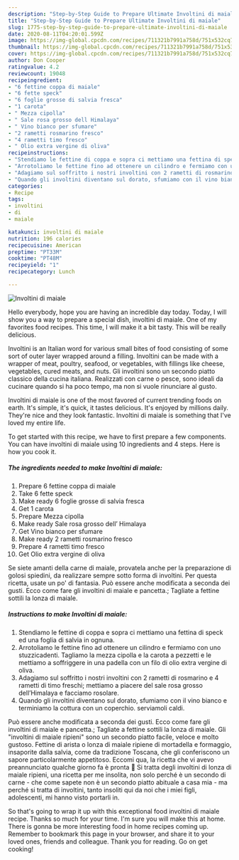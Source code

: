```yaml
---
description: "Step-by-Step Guide to Prepare Ultimate Involtini di maiale"
title: "Step-by-Step Guide to Prepare Ultimate Involtini di maiale"
slug: 1775-step-by-step-guide-to-prepare-ultimate-involtini-di-maiale
date: 2020-08-11T04:20:01.599Z
image: https://img-global.cpcdn.com/recipes/711321b7991a758d/751x532cq70/involtini-di-maiale-recipe-main-photo.jpg
thumbnail: https://img-global.cpcdn.com/recipes/711321b7991a758d/751x532cq70/involtini-di-maiale-recipe-main-photo.jpg
cover: https://img-global.cpcdn.com/recipes/711321b7991a758d/751x532cq70/involtini-di-maiale-recipe-main-photo.jpg
author: Don Cooper
ratingvalue: 4.2
reviewcount: 19048
recipeingredient:
- "6 fettine coppa di maiale"
- "6 fette speck"
- "6 foglie grosse di salvia fresca"
- "1 carota"
- " Mezza cipolla"
- " Sale rosa grosso dell Himalaya"
- " Vino bianco per sfumare"
- "2 rametti rosmarino fresco"
- "4 rametti timo fresco"
- " Olio extra vergine di oliva"
recipeinstructions:
- "Stendiamo le fettine di coppa e sopra ci mettiamo una fettina di speck ed una foglia di salvia in ognuna."
- "Arrotoliamo le fettine fino ad ottenere un cilindro e fermiamo con uno stuzzicadenti. Tagliamo la mezza cipolla e la carota a pezzetti e le mettiamo a soffriggere in una padella con un filo di olio extra vergine di oliva."
- "Adagiamo sul soffritto i nostri involtini con 2 rametti di rosmarino e 4 rametti di timo freschi; mettiamo a piacere del sale rosa grosso dell’Himalaya e facciamo rosolare."
- "Quando gli involtini diventano sul dorato, sfumiamo con il vino bianco e terminiamo la cottura con un coperchio. serviamoli caldi."
categories:
- Recipe
tags:
- involtini
- di
- maiale

katakunci: involtini di maiale 
nutrition: 196 calories
recipecuisine: American
preptime: "PT33M"
cooktime: "PT48M"
recipeyield: "1"
recipecategory: Lunch

---
```



![Involtini di maiale](https://img-global.cpcdn.com/recipes/711321b7991a758d/751x532cq70/involtini-di-maiale-recipe-main-photo.jpg)

Hello everybody, hope you are having an incredible day today. Today, I will show you a way to prepare a special dish, involtini di maiale. One of my favorites food recipes. This time, I will make it a bit tasty. This will be really delicious.

Involtini is an Italian word for various small bites of food consisting of some sort of outer layer wrapped around a filling. Involtini can be made with a wrapper of meat, poultry, seafood, or vegetables, with fillings like cheese, vegetables, cured meats, and nuts. Gli involtini sono un secondo piatto classico della cucina italiana. Realizzati con carne o pesce, sono ideali da cucinare quando si ha poco tempo, ma non si vuole rinunciare al gusto.

Involtini di maiale is one of the most favored of current trending foods on earth. It's simple, it's quick, it tastes delicious. It's enjoyed by millions daily. They're nice and they look fantastic. Involtini di maiale is something that I've loved my entire life.


To get started with this recipe, we have to first prepare a few components. You can have involtini di maiale using 10 ingredients and 4 steps. Here is how you cook it.

<!--inarticleads1-->

##### The ingredients needed to make Involtini di maiale:

1. Prepare 6 fettine coppa di maiale
1. Take 6 fette speck
1. Make ready 6 foglie grosse di salvia fresca
1. Get 1 carota
1. Prepare  Mezza cipolla
1. Make ready  Sale rosa grosso dell’ Himalaya
1. Get  Vino bianco per sfumare
1. Make ready 2 rametti rosmarino fresco
1. Prepare 4 rametti timo fresco
1. Get  Olio extra vergine di oliva


Se siete amanti della carne di maiale, provatela anche per la preparazione di golosi spiedini, da realizzare sempre sotto forma di involtini. Per questa ricetta, usate un po&#39; di fantasia. Può essere anche modificata a seconda dei gusti. Ecco come fare gli involtini di maiale e pancetta.; Tagliate a fettine sottili la lonza di maiale. 

<!--inarticleads2-->

##### Instructions to make Involtini di maiale:

1. Stendiamo le fettine di coppa e sopra ci mettiamo una fettina di speck ed una foglia di salvia in ognuna.
1. Arrotoliamo le fettine fino ad ottenere un cilindro e fermiamo con uno stuzzicadenti. Tagliamo la mezza cipolla e la carota a pezzetti e le mettiamo a soffriggere in una padella con un filo di olio extra vergine di oliva.
1. Adagiamo sul soffritto i nostri involtini con 2 rametti di rosmarino e 4 rametti di timo freschi; mettiamo a piacere del sale rosa grosso dell’Himalaya e facciamo rosolare.
1. Quando gli involtini diventano sul dorato, sfumiamo con il vino bianco e terminiamo la cottura con un coperchio. serviamoli caldi.


Può essere anche modificata a seconda dei gusti. Ecco come fare gli involtini di maiale e pancetta.; Tagliate a fettine sottili la lonza di maiale. Gli &#34;involtini di maiale ripieni&#34; sono un secondo piatto facile, veloce e molto gustoso. Fettine di arista o lonza di maiale ripiene di mortadella e formaggio, insaporite dalla salvia, come da tradizione Toscana, che gli conferiscono un sapore particolarmente appetitoso. Eccomi qua, la ricetta che vi avevo preannunciato qualche giorno fa è pronta 🙂 Si tratta degli involtini di lonza di maiale ripieni, una ricetta per me insolita, non solo perché è un secondo di carne - che come sapete non è un secondo piatto abituale a casa mia - ma perché si tratta di involtini, tanto insoliti qui da noi che i miei figli, adolescenti, mi hanno visto portarli in. 

So that's going to wrap it up with this exceptional food involtini di maiale recipe. Thanks so much for your time. I'm sure you will make this at home. There is gonna be more interesting food in home recipes coming up. Remember to bookmark this page in your browser, and share it to your loved ones, friends and colleague. Thank you for reading. Go on get cooking!
